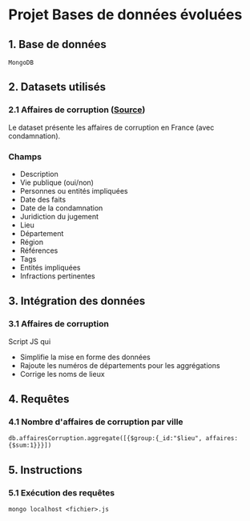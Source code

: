 # Projet Bases de données évoluées

## 1. Base de données

`MongoDB`

## 2. Datasets utilisés 
### 2.1 Affaires de corruption ([Source](https://public.opendatasoft.com/explore/dataset/affaires-de-corruption-en-france/))

Le dataset présente les affaires de corruption en France (avec condamnation).

### Champs

* Description
* Vie publique (oui/non)
* Personnes ou entités impliquées
* Date des faits
* Date de la condamnation
* Juridiction du jugement
* Lieu
* Département
* Région
* Références
* Tags
* Entités impliquées
* Infractions pertinentes

## 3. Intégration des données

### 3.1 Affaires de corruption

Script JS qui
* Simplifie la mise en forme des données
* Rajoute les numéros de départements pour les aggrégations
* Corrige les noms de lieux

## 4. Requêtes
### 4.1 Nombre d'affaires de corruption par ville

`db.affairesCorruption.aggregate([{$group:{_id:"$lieu", affaires:{$sum:1}}}])`

## 5. Instructions

### 5.1 Exécution des requêtes

`mongo localhost <fichier>.js` 
